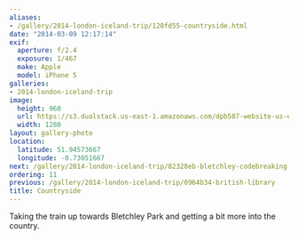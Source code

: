 ```yaml
---
aliases:
- /gallery/2014-london-iceland-trip/120fd55-countryside.html
date: "2014-03-09 12:17:14"
exif:
  aperture: f/2.4
  exposure: 1/467
  make: Apple
  model: iPhone 5
galleries:
- 2014-london-iceland-trip
image:
  height: 960
  url: https://s3.dualstack.us-east-1.amazonaws.com/dpb587-website-us-east-1/asset/gallery/2014-london-iceland-trip/120fd55-countryside~1280.jpg
  width: 1280
layout: gallery-photo
location:
  latitude: 51.94573667
  longitude: -0.73051667
next: /gallery/2014-london-iceland-trip/82328eb-bletchley-codebreaking
ordering: 11
previous: /gallery/2014-london-iceland-trip/0964b34-british-library
title: Countryside
---
```


Taking the train up towards Bletchley Park and getting a bit more into the country.
